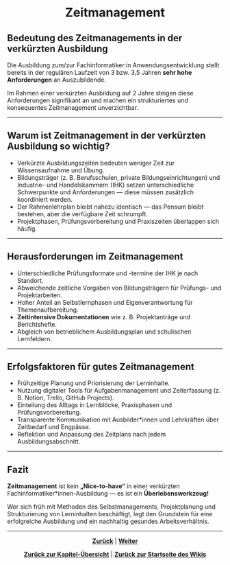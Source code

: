 # <p align="center">Zeitmanagement</p>

## Bedeutung des Zeitmanagements in der verkürzten Ausbildung

Die Ausbildung zum/zur Fachinformatiker:in Anwendungsentwicklung stellt bereits in der regulären Laufzeit von 3 bzw. 3,5 Jahren **sehr hohe Anforderungen** an Auszubildende.

Im Rahmen einer verkürzten Ausbildung auf 2 Jahre steigen diese Anforderungen signifikant an und machen ein strukturiertes und konsequentes Zeitmanagement unverzichtbar.

---

## Warum ist Zeitmanagement in der verkürzten Ausbildung so wichtig?

- Verkürzte Ausbildungszeiten bedeuten weniger Zeit zur Wissensaufnahme und Übung.
- Bildungsträger (z. B. Berufsschulen, private Bildungseinrichtungen) und Industrie- und Handelskammern (IHK) setzen unterschiedliche Schwerpunkte und Anforderungen — diese müssen zusätzlich koordiniert werden.
- Der Rahmenlehrplan bleibt nahezu identisch — das Pensum bleibt bestehen, aber die verfügbare Zeit schrumpft.
- Projektphasen, Prüfungsvorbereitung und Praxiszeiten überlappen sich häufig.

---

## Herausforderungen im Zeitmanagement

- Unterschiedliche Prüfungsformate und -termine der IHK je nach Standort.
- Abweichende zeitliche Vorgaben von Bildungsträgern für Prüfungs- und Projektarbeiten.
- Hoher Anteil an Selbstlernphasen und Eigenverantwortung für Themenaufbereitung.
- **Zeitintensive Dokumentationen** wie z. B. Projektanträge und Berichtshefte.
- Abgleich von betrieblichem Ausbildungsplan und schulischen Lernfeldern.

---

## Erfolgsfaktoren für gutes Zeitmanagement

- Frühzeitige Planung und Priorisierung der Lerninhalte.
- Nutzung digitaler Tools für Aufgabenmanagement und Zeiterfassung (z. B. Notion, Trello, GitHub Projects).
- Einteilung des Alltags in Lernblöcke, Praxisphasen und Prüfungsvorbereitung.
- Transparente Kommunikation mit Ausbilder*innen und Lehrkräften über Zeitbedarf und Engpässe.
- Reflektion und Anpassung des Zeitplans nach jedem Ausbildungsabschnitt.

---

## Fazit

**Zeitmanagement** ist kein **„Nice-to-have“** in einer verkürzten Fachinformatiker*innen-Ausbildung — es ist ein **Überlebenswerkzeug!**

Wer sich früh mit Methoden des Selbstmanagements, Projektplanung und Strukturierung von Lerninhalten beschäftigt, legt den Grundstein für eine erfolgreiche Ausbildung und ein nachhaltig gesundes Arbeitsverhältnis.

---

<p align="center">
<a href="/docs/07-projekte/01-projektarbeit/README.md"><strong>Zurück</strong></a> | 
<a href="/docs/07-projekte/01-projektarbeit/02-planung/README.md"><strong>Weiter</strong></a>
</p>

<p align="center">
<a href="/docs/07-projekte/01-projektarbeit/README.md/#dieses-thema-beinhaltet-folgende-kapitel"><strong>Zurück zur Kapitel-Übersicht</strong></a> | <a href="/docs/00-willkommen/README.md"><strong>Zurück zur Startseite des Wikis</strong></a>
</p>